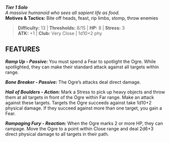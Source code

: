 ***Tier 1 Solo***  
*A massive humanoid who sees all sapient life as food.*  
**Motives & Tactics:** Bite off heads, feast, rip limbs, stomp, throw enemies

> **Difficulty:** 13 | **Thresholds:** 8/15 | **HP:** 8 | **Stress:** 3  
> **ATK:** +1 | **Club:** Very Close | 1d10+2 phy  

## FEATURES

***Ramp Up - Passive:*** You must spend a Fear to spotlight the Ogre. While spotlighted, they can make their standard attack against all targets within range.

***Bone Breaker - Passive:*** The Ogre’s attacks deal direct damage.

***Hail of Boulders - Action:*** Mark a Stress to pick up heavy objects and throw them at all targets in front of the Ogre within Far range. Make an attack against these targets. Targets the Ogre succeeds against take 1d10+2 physical damage. If they succeed against more than one target, you gain a Fear.

***Rampaging Fury - Reaction:*** When the Ogre marks 2 or more HP, they can rampage. Move the Ogre to a point within Close range and deal 2d6+3 direct physical damage to all targets in their path.
